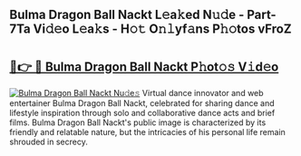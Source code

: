 ## Bulma Dragon Ball Nackt L𝚎a𝚔ed N𝚞𝚍e - Part-7Ta Vi𝚍𝚎o L𝚎a𝚔s - H𝚘𝚝 O𝚗𝚕yf𝚊ns P𝚑𝚘tos vFroZ

# <h2><a href="http://kf30ud.oniu.top/?m=Bulma+Dragon+Ball+Nackt">🔗👉 🔴 Bulma Dragon Ball Nackt P𝚑ot𝚘𝚜 V𝚒d𝚎o</a></h2>

[![Bulma Dragon Ball Nackt Nu𝚍e𝚜](https://i.imgur.com/0qMVB7G.gif)](http://kf30ud.oniu.top/?m=Bulma+Dragon+Ball+Nackt)
Virtual dance innovator and web entertainer Bulma Dragon Ball Nackt, celebrated for sharing dance and lifestyle inspiration through solo and collaborative dance acts and brief films. Bulma Dragon Ball Nackt's public image is characterized by its friendly and relatable nature, but the intricacies of his personal life remain shrouded in secrecy.  
